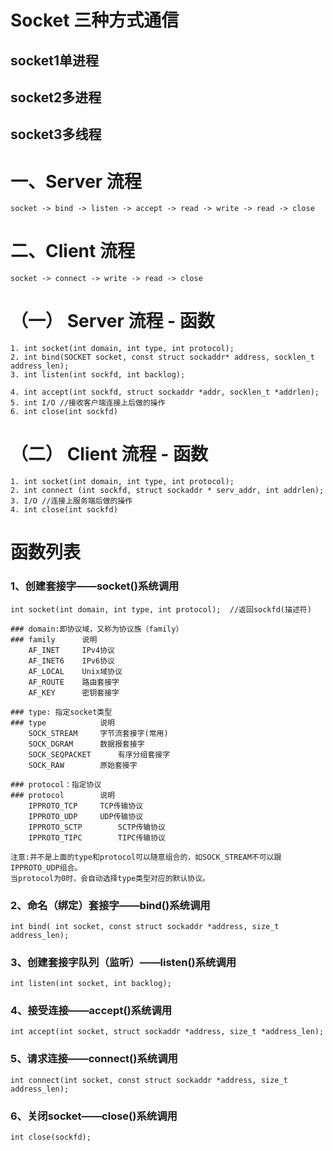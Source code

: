 #	Socket 三种方式通信  
##	socket1单进程 
##	socket2多进程 
##	socket3多线程

#	一、Server 流程
	socket -> bind -> listen -> accept -> read -> write	-> read -> close
	
#	二、Client 流程
	socket -> connect -> write -> read -> close
	
#	（一） Server 流程 - 函数

	1. int socket(int domain, int type, int protocol);
	2. int bind(SOCKET socket, const struct sockaddr* address, socklen_t address_len);
	3. int listen(int sockfd, int backlog);
	
	4. int accept(int sockfd, struct sockaddr *addr, socklen_t *addrlen);
	5. int I/O //接收客户端连接上后做的操作
	6. int close(int sockfd)
	
#	（二） Client 流程 - 函数

	1. int socket(int domain, int type, int protocol);
	2. int connect (int sockfd, struct sockaddr * serv_addr, int addrlen);
	3. I/O //连接上服务端后做的操作
	4. int close(int sockfd)
	

#	函数列表

###	1、创建套接字——socket()系统调用

	int socket(int domain, int type, int protocol);  //返回sockfd(描述符)
	
	### domain:即协议域，又称为协议族（family）
	###	family		说明
		AF_INET		IPv4协议
		AF_INET6	IPv6协议
		AF_LOCAL	Unix域协议
		AF_ROUTE	路由套接字
		AF_KEY		密钥套接字
		
	###	type: 指定socket类型
	###	type			说明
		SOCK_STREAM		字节流套接字(常用)
		SOCK_DGRAM		数据报套接字
		SOCK_SEQPACKET		有序分组套接字
		SOCK_RAW		原始套接字
		
	### protocol：指定协议
	###	protocol		说明
		IPPROTO_TCP		TCP传输协议
		IPPROTO_UDP		UDP传输协议
		IPPROTO_SCTP		SCTP传输协议
		IPPROTO_TIPC		TIPC传输协议
		
	注意:并不是上面的type和protocol可以随意组合的，如SOCK_STREAM不可以跟IPPROTO_UDP组合。
	当protocol为0时，会自动选择type类型对应的默认协议。

###	2、命名（绑定）套接字——bind()系统调用

	int bind( int socket, const struct sockaddr *address, size_t address_len);
	
###	3、创建套接字队列（监听）——listen()系统调用
	
	int listen(int socket, int backlog);

###	4、接受连接——accept()系统调用

	int accept(int socket, struct sockaddr *address, size_t *address_len);
	
###	5、请求连接——connect()系统调用

	int connect(int socket, const struct sockaddr *address, size_t address_len);

###	6、关闭socket——close()系统调用

	int close(sockfd);
	